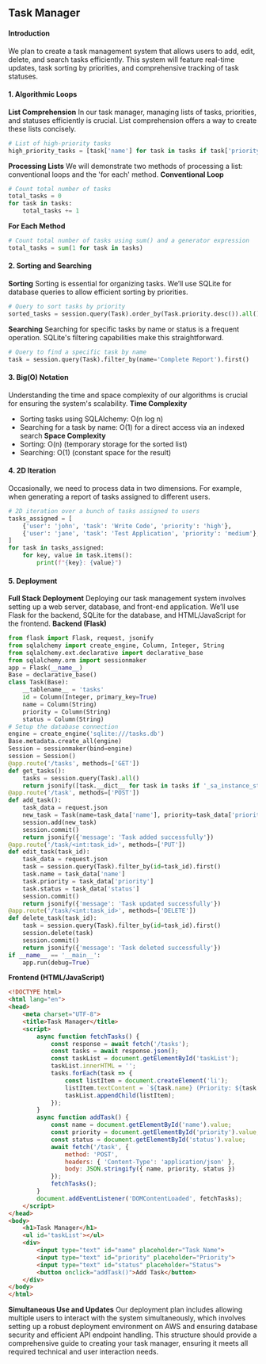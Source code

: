 ## Task Manager
#### Introduction
We plan to create a task management system that allows users to add, edit, delete, and search tasks efficiently. This system will feature real-time updates, task sorting by priorities, and comprehensive tracking of task statuses.
#### 1. Algorithmic Loops
**List Comprehension**
In our task manager, managing lists of tasks, priorities, and statuses efficiently is crucial. List comprehension offers a way to create these lists concisely.
```python
# List of high-priority tasks
high_priority_tasks = [task['name'] for task in tasks if task['priority'] == 'high']
```
**Processing Lists**
We will demonstrate two methods of processing a list: conventional loops and the 'for each' method.
**Conventional Loop**
```python
# Count total number of tasks
total_tasks = 0
for task in tasks:
    total_tasks += 1
```
**For Each Method**
```python
# Count total number of tasks using sum() and a generator expression
total_tasks = sum(1 for task in tasks)
```
#### 2. Sorting and Searching
**Sorting**
Sorting is essential for organizing tasks. We’ll use SQLite for database queries to allow efficient sorting by priorities.
```python
# Query to sort tasks by priority
sorted_tasks = session.query(Task).order_by(Task.priority.desc()).all()
```
**Searching**
Searching for specific tasks by name or status is a frequent operation. SQLite's filtering capabilities make this straightforward.
```python
# Query to find a specific task by name
task = session.query(Task).filter_by(name='Complete Report').first()
```
#### 3. Big(O) Notation
Understanding the time and space complexity of our algorithms is crucial for ensuring the system's scalability.
**Time Complexity**
- Sorting tasks using SQLAlchemy: O(n log n)
- Searching for a task by name: O(1) for a direct access via an indexed search
**Space Complexity**
- Sorting: O(n) (temporary storage for the sorted list)
- Searching: O(1) (constant space for the result)
#### 4. 2D Iteration
Occasionally, we need to process data in two dimensions. For example, when generating a report of tasks assigned to different users.
```python
# 2D iteration over a bunch of tasks assigned to users
tasks_assigned = [
    {'user': 'john', 'task': 'Write Code', 'priority': 'high'},
    {'user': 'jane', 'task': 'Test Application', 'priority': 'medium'},
]
for task in tasks_assigned:
    for key, value in task.items():
        print(f"{key}: {value}")
```
#### 5. Deployment
**Full Stack Deployment**
Deploying our task management system involves setting up a web server, database, and front-end application. We’ll use Flask for the backend, SQLite for the database, and HTML/JavaScript for the frontend.
**Backend (Flask)**
```python
from flask import Flask, request, jsonify
from sqlalchemy import create_engine, Column, Integer, String
from sqlalchemy.ext.declarative import declarative_base
from sqlalchemy.orm import sessionmaker
app = Flask(__name__)
Base = declarative_base()
class Task(Base):
    __tablename__ = 'tasks'
    id = Column(Integer, primary_key=True)
    name = Column(String)
    priority = Column(String)
    status = Column(String)
# Setup the database connection
engine = create_engine('sqlite:///tasks.db')
Base.metadata.create_all(engine)
Session = sessionmaker(bind=engine)
session = Session()
@app.route('/tasks', methods=['GET'])
def get_tasks():
    tasks = session.query(Task).all()
    return jsonify([task.__dict__ for task in tasks if '_sa_instance_state' not in task.__dict__])
@app.route('/task', methods=['POST'])
def add_task():
    task_data = request.json
    new_task = Task(name=task_data['name'], priority=task_data['priority'], status=task_data['status'])
    session.add(new_task)
    session.commit()
    return jsonify({'message': 'Task added successfully'})
@app.route('/task/<int:task_id>', methods=['PUT'])
def edit_task(task_id):
    task_data = request.json
    task = session.query(Task).filter_by(id=task_id).first()
    task.name = task_data['name']
    task.priority = task_data['priority']
    task.status = task_data['status']
    session.commit()
    return jsonify({'message': 'Task updated successfully'})
@app.route('/task/<int:task_id>', methods=['DELETE'])
def delete_task(task_id):
    task = session.query(Task).filter_by(id=task_id).first()
    session.delete(task)
    session.commit()
    return jsonify({'message': 'Task deleted successfully'})
if __name__ == '__main__':
    app.run(debug=True)
```
**Frontend (HTML/JavaScript)**
```html
<!DOCTYPE html>
<html lang="en">
<head>
    <meta charset="UTF-8">
    <title>Task Manager</title>
    <script>
        async function fetchTasks() {
            const response = await fetch('/tasks');
            const tasks = await response.json();
            const taskList = document.getElementById('taskList');
            taskList.innerHTML = '';
            tasks.forEach(task => {
                const listItem = document.createElement('li');
                listItem.textContent = `${task.name} (Priority: ${task.priority}, Status: ${task.status})`;
                taskList.appendChild(listItem);
            });
        }
        async function addTask() {
            const name = document.getElementById('name').value;
            const priority = document.getElementById('priority').value;
            const status = document.getElementById('status').value;
            await fetch('/task', {
                method: 'POST',
                headers: { 'Content-Type': 'application/json' },
                body: JSON.stringify({ name, priority, status })
            });
            fetchTasks();
        }
        document.addEventListener('DOMContentLoaded', fetchTasks);
    </script>
</head>
<body>
    <h1>Task Manager</h1>
    <ul id='taskList'></ul>
    <div>
        <input type="text" id="name" placeholder="Task Name">
        <input type="text" id="priority" placeholder="Priority">
        <input type="text" id="status" placeholder="Status">
        <button onclick="addTask()">Add Task</button>
    </div>
</body>
</html>
```
**Simultaneous Use and Updates**
Our deployment plan includes allowing multiple users to interact with the system simultaneously, which involves setting up a robust deployment environment on AWS and ensuring database security and efficient API endpoint handling.
This structure should provide a comprehensive guide to creating your task manager, ensuring it meets all required technical and user interaction needs.


